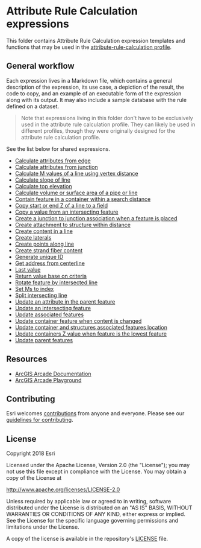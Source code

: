 # Attribute Rule Calculation expressions

This folder contains Attribute Rule Calculation expression templates and functions that may be used in the [attribute-rule-calculation profile](https://developers.arcgis.com/arcade/guide/profiles/#attribute-rule-calculation).

## General workflow

Each expression lives in a Markdown file, which contains a general description of the expression, its use case, a depiction of the result, the code to copy, and an example of an executable form of the expression along with its output. It may also include a sample database with the rule defined on a dataset.

> Note that expressions living in this folder don't have to be exclusively used in the attribute rule calculation profile. They can likely be used in different profiles, though they were originally designed for the attribute rule calculation profile.

See the list below for shared expressions.

- [Calculate attributes from edge](./CalcEdgeFields.md)
- [Calculate attributes from junction](./CalcJunctionFields.md)
- [Calculate M values of a line using vertex distance](./SetMValues.md)
- [Calculate slope of line](./CalcSlopeOfLine.md)
- [Calculate top elevation](./CalculateTopElevation.md)
- [Calculate volume or surface area of a pipe or line](./CalcVolumeSurfaceAreaPipe.md)
- [Contain feature in a container within a search distance](./ContainFeatureInContainerUsingRules.js)
- [Copy start or end Z of a line to a field](./CopyStartEndZtoField.md)
- [Copy a value from an intersecting feature](./CopyValueIntersectingFeature.md)
- [Create a junction to junction association when a feature is placed](./CreateAssociation.md)
- [Create attachment to structure within distance](./CreateAttachmentAssociationByProximity.md)
- [Create content in a line](./ContainAndJunctionJunction.md)
- [Create laterals](./CreateLateralDevSummitPlenary2023.md)
- [Create points along line](./CreatePointsAlongLine.md)
- [Create strand fiber content](./CreateStrandFiberContent.md)
- [Generate unique ID](./GenerateID.md)
- [Get address from centerline](./GetAddressFromCenterline.md)
- [Last value](./LastValue.md)
- [Return value base on criteria](./ReturnValueBaseOnCriteria.md)
- [Rotate feature by intersected line](./RotateFeatureByIntersectedLine.md)
- [Set Ms to index](./SetMsToIndex.md)
- [Split intersecting line](./SplitIntersectingLine.md)
- [Update an attribute in the parent feature](./MoveFieldToParent.js)
- [Update an intersecting feature](./UpdateIntersectingFeature.md)
- [Update associated features](./UpdateAssociatedFeatures.md)
- [Update container feature when content is changed](./UpdateContainerViaAssociations.md)
- [Update container and structures associated features location](./UpdateContentLocation.md)
- [Update containers Z value when feature is the lowest feature](./UpdateContainersGeometryViaAssociations.md)
- [Update parent features](./UpdateParentFeature.md)


## Resources

* [ArcGIS Arcade Documentation](https://developers.arcgis.com/arcade/)
* [ArcGIS Arcade Playground](https://developers.arcgis.com/arcade/playground/)

## Contributing

Esri welcomes [contributions](CONTRIBUTING.md) from anyone and everyone. Please see our [guidelines for contributing](https://github.com/esri/contributing).

## License

Copyright 2018 Esri

Licensed under the Apache License, Version 2.0 (the "License");
you may not use this file except in compliance with the License.
You may obtain a copy of the License at

   http://www.apache.org/licenses/LICENSE-2.0

Unless required by applicable law or agreed to in writing, software
distributed under the License is distributed on an "AS IS" BASIS,
WITHOUT WARRANTIES OR CONDITIONS OF ANY KIND, either express or implied.
See the License for the specific language governing permissions and
limitations under the License.

A copy of the license is available in the repository's [LICENSE](LICENSE) file.

